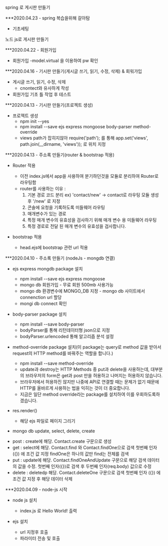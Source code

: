 spring 로 게시판 만들기

***2020.04.23 - spring 복습을위해 갈아탐
 + 기초세팅


노드 js로 게시판 만들기

***2020.04.22 - 회원가입
  + 회원가입
    -model.virtual 을 이용하여 pw 확인
    
***2020.04.16 - 기시판 만들기(게시글 쓰기, 읽기, 수정, 삭제) & 회워가입
  + 게시글 쓰기, 읽기, 수정, 삭제
    - cnontect와 유사하게 작성
  + 회원가입 기초 틀 작업 후 테스트 

***2020.04.13 - 기시판 만들기(프로젝트 생성)
  + 프로젝트 생성
    - npm init --yes
    - npm install --save ejs express mongoose body-parser method-override
    - views path가 잡히지않아 require('path'); 를 통해 app.set('views', path.join(__dirname, 'views')); 로 위치 지정

***2020.04.13 - 주소록 만들기(router & bootstrap 적용)
  + Router 적용
    - 이전 index.js에서 app을 사용하여 분기하던것을 모듈로 분리하여 Router로 라우팅함
    - router를 사용하는 이유 : 
      1. 기본 경로 코드 분리 ex) 'contact/new' -> contact로 라우팅 모듈 생성 후 '/new' 로 지정
      2. 콘솔에 요청을 기록하도록 미들웨어 라우팅
      3. 매개변수가 있는 경로
      4. 특정 매개 변수의 유효성을 검사하기 위해 매개 변수 용 미들웨어 라우팅
      5. 특정 경로로 전달 된 매개 변수의 유효성을 검사합니다.
      
  + bootstrap 적용
    - head.ejs에 bootstrap 관련 url 적용
 
***2020.04.10 - 주소록 만들기 (nodeJs - mongdb 연결)
  + ejs express mongdb package 설치
    - npm install --save ejs express mongoose
    - mongo db 회원가입 - 무료 회원 500mb 사용가능
    - mongo db 환경변수에 MONGO_DB 지정 - mongo db 사이트에서 connenction url 할당
    - mongi db connect 확인

  + body-parser package 설치
    - npm install --save body-parser 
    - bodyParser를 통해 리턴데이터형 json으로 지정
    - bodyParser.urlencoded 통해 알고리즘 분석 설정

  + method-override package 설치(이 package는 query로 method 값을 받아서 request의 HTTP method를 바꿔주는 역할을 합니다.)
    - npm install --save method-override
    - update과 destroy는 HTTP Methods 중 put과 delete을 사용하는데, 대부분의 브라우저의 form은 get과 post 만을 허용하고 나머지는 허용하지 않습니다. 
    - 브라우저에서 허용하진 않지만 나중에 API로 연결할 때는 문제가 없기 때문에 HTTP를 올바르게 사용하는 법을 익히는 것이 더 중요합니다. 
    - 지금은 일단 method override라는  package를 설치하여 이를 우회하도록하겠습니다.

  + res.render() 
    - 해당 ejs 파일로 페이지 그리기
    
  + mongo db update, select, delete, create
   - post : create에 해당. Contact.create 구문으로 생성
   - get : select에 해당. Contact.find 와 Contact.findOne으로 검색 첫번째 인자 ({}) 에 조건 값 지정 findOne은 하나의 값만 find는 전체를 검색
   - put : update에 해당. Contact.findOneAndUpdate 구문으로 해당 검색 데이터의 값을 수정. 첫번째 인자({})로 검색 후 두번째 인자(req.body) 값으로 수정
   - delete : deletedp 해당. Contact.deleteOne 구문으로  검색 첫번째 인자 ({}) 에 조건 값 지정 후 해당 데이터 삭제

***2020.04.09 - node-js 시작
  + node js 설치
    - index.js 로 Hello World! 출력

  + ejs 설치
    - url 지정후 호출
    - 파라미터 전송 및 호출

